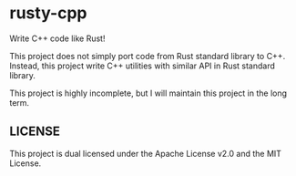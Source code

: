 # rusty-cpp

Write C++ code like Rust!

This project does not simply port code from Rust standard library to C++. Instead, this project write C++ utilities with similar API in Rust standard library.

This project is highly incomplete, but I will maintain this project in the long term.

## LICENSE

This project is dual licensed under the Apache License v2.0 and the MIT License.
